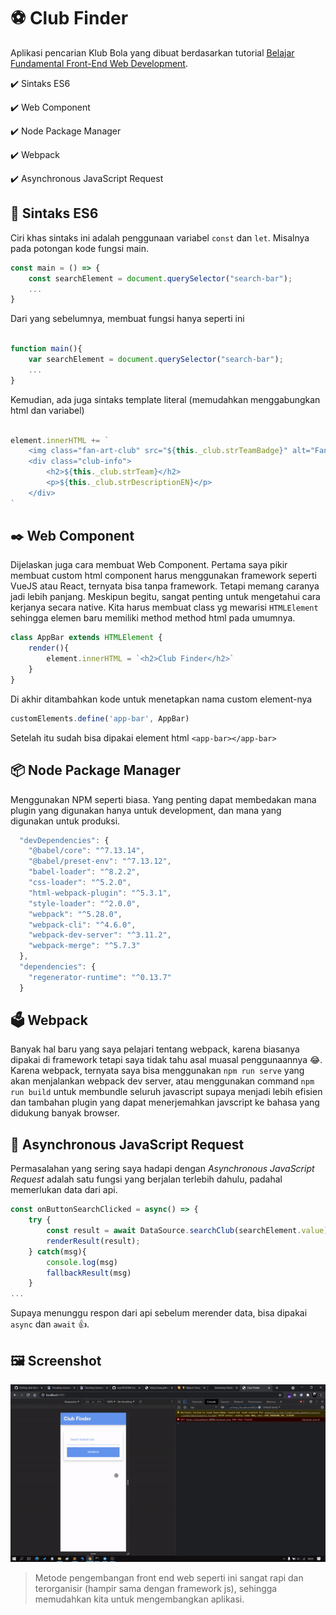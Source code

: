 # ⚽ Club Finder

Aplikasi pencarian Klub Bola yang dibuat berdasarkan tutorial [Belajar Fundamental Front-End Web Development](https://www.dicoding.com/academies/163/).

<p>✔️ Sintaks ES6</p>
<p>✔️ Web Component</p>
<p>✔️ Node Package Manager</p>
<p>✔️ Webpack</p>
<p>✔️ Asynchronous JavaScript Request</p>

## 🧬 Sintaks ES6

Ciri khas sintaks ini adalah penggunaan variabel `const` dan `let`. Misalnya pada potongan kode fungsi main.

```javascript
const main = () => {
    const searchElement = document.querySelector("search-bar");
    ...
}

```
Dari yang sebelumnya, membuat fungsi hanya seperti ini

```javascript

function main(){
	var searchElement = document.querySelector("search-bar");
	...
}
````
Kemudian, ada juga sintaks template literal (memudahkan menggabungkan html dan variabel)

```javascript

element.innerHTML += `
	<img class="fan-art-club" src="${this._club.strTeamBadge}" alt="Fan Art">
	<div class="club-info">
		<h2>${this._club.strTeam}</h2>
		<p>${this._club.strDescriptionEN}</p>
	</div>
`

````

## ✒️ Web Component

Dijelaskan juga cara membuat Web Component. Pertama saya pikir membuat custom html component harus menggunakan framework seperti VueJS atau React, ternyata bisa tanpa framework. Tetapi memang caranya jadi lebih panjang. Meskipun begitu, sangat penting untuk mengetahui cara kerjanya secara native.
Kita harus membuat class yg mewarisi `HTMLElement` sehingga elemen baru memiliki method method html pada umumnya.

```javascript
class AppBar extends HTMLElement {
	render(){
		element.innerHTML = `<h2>Club Finder</h2>`
	}
}
````

Di akhir ditambahkan kode untuk menetapkan nama custom element-nya

```javascript
customElements.define('app-bar', AppBar)
```

Setelah itu sudah bisa dipakai element html `<app-bar></app-bar>`

## 📦 Node Package Manager

Menggunakan NPM seperti biasa. Yang penting dapat membedakan mana plugin yang digunakan hanya untuk development, dan mana yang digunakan untuk produksi.

```javascript
  "devDependencies": {
    "@babel/core": "^7.13.14",
    "@babel/preset-env": "^7.13.12",
    "babel-loader": "^8.2.2",
    "css-loader": "^5.2.0",
    "html-webpack-plugin": "^5.3.1",
    "style-loader": "^2.0.0",
    "webpack": "^5.28.0",
    "webpack-cli": "^4.6.0",
    "webpack-dev-server": "^3.11.2",
    "webpack-merge": "^5.7.3"
  },
  "dependencies": {
    "regenerator-runtime": "^0.13.7"
  }
````

## 🗳️ Webpack

Banyak hal baru yang saya pelajari tentang webpack, karena biasanya dipakai di framework tetapi saya tidak tahu asal muasal penggunaannya 😂. Karena webpack, ternyata saya bisa menggunakan `npm run serve` yang akan menjalankan webpack dev server, atau menggunakan command `npm run build` untuk membundle seluruh javascript supaya menjadi lebih efisien dan tambahan plugin yang dapat menerjemahkan javscript ke bahasa yang didukung banyak browser.

## 🔗 Asynchronous JavaScript Request

Permasalahan yang sering saya hadapi dengan _Asynchronous JavaScript Request_ adalah satu fungsi yang berjalan terlebih dahulu, padahal memerlukan data dari api. 

```javascript
const onButtonSearchClicked = async() => {
    try {
        const result = await DataSource.searchClub(searchElement.value);
        renderResult(result);
    } catch(msg){
        console.log(msg)
        fallbackResult(msg)
    }
...
```

Supaya menunggu respon dari api sebelum merender data, bisa dipakai `async` dan `await` 👍.

## 🖼️ Screenshot

![](https://raw.githubusercontent.com/jhonarendra/club-finder/master/screenshot/1.gif)


> Metode pengembangan front end web seperti ini sangat rapi dan terorganisir (hampir sama dengan framework js), sehingga memudahkan kita untuk mengembangkan aplikasi.
